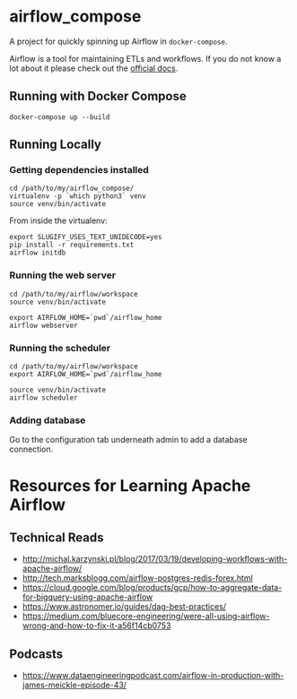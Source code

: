 # airflow_compose

A project for quickly spinning up Airflow in `docker-compose`.

Airflow is a tool for maintaining ETLs and workflows.  If you do not know a lot about it please check out the [official docs](https://airflow.apache.org/).

## Running with Docker Compose

`docker-compose up --build`

## Running Locally

### Getting dependencies installed

```
cd /path/to/my/airflow_compose/
virtualenv -p `which python3` venv
source venv/bin/activate
```

From inside the virtualenv:
```
export SLUGIFY_USES_TEXT_UNIDECODE=yes
pip install -r requirements.txt
airflow initdb
```

### Running the web server

```
cd /path/to/my/airflow/workspace
source venv/bin/activate

export AIRFLOW_HOME=`pwd`/airflow_home
airflow webserver
```

### Running the scheduler

```
cd /path/to/my/airflow/workspace
export AIRFLOW_HOME=`pwd`/airflow_home

source venv/bin/activate
airflow scheduler
```

### Adding database
Go to the configuration tab underneath admin to add a database connection.


# Resources for Learning Apache Airflow

## Technical Reads
- http://michal.karzynski.pl/blog/2017/03/19/developing-workflows-with-apache-airflow/
- http://tech.marksblogg.com/airflow-postgres-redis-forex.html
- https://cloud.google.com/blog/products/gcp/how-to-aggregate-data-for-bigquery-using-apache-airflow
- https://www.astronomer.io/guides/dag-best-practices/
- https://medium.com/bluecore-engineering/were-all-using-airflow-wrong-and-how-to-fix-it-a56f14cb0753

## Podcasts
- https://www.dataengineeringpodcast.com/airflow-in-production-with-james-meickle-episode-43/

